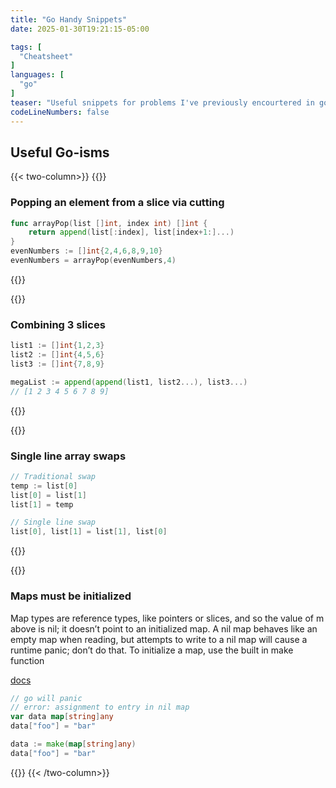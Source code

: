 ```yaml
---
title: "Go Handy Snippets"
date: 2025-01-30T19:21:15-05:00

tags: [
  "Cheatsheet"
]
languages: [
  "go"
]
teaser: "Useful snippets for problems I've previously encourtered in go"
codeLineNumbers: false
---
```


## Useful Go-isms

{{< two-column>}}
{{<cheatsheet-section>}}
### Popping an element from a slice via cutting
```go
func arrayPop(list []int, index int) []int {
	return append(list[:index], list[index+1:]...)
}
evenNumbers := []int{2,4,6,8,9,10}
evenNumbers = arrayPop(evenNumbers,4)
```
{{</cheatsheet-section>}}

{{<cheatsheet-section>}}
### Combining 3 slices

```go
list1 := []int{1,2,3}
list2 := []int{4,5,6}
list3 := []int{7,8,9}

megaList := append(append(list1, list2...), list3...)
// [1 2 3 4 5 6 7 8 9]
```
{{</cheatsheet-section>}}

{{<cheatsheet-section>}}
### Single line array swaps

```go
// Traditional swap
temp := list[0]
list[0] = list[1]
list[1] = temp

// Single line swap
list[0], list[1] = list[1], list[0]
```

{{</cheatsheet-section>}}

{{<cheatsheet-section>}}
### Maps must be initialized 


Map types are reference types, like pointers or slices, and so the value of m above is nil; it doesn’t point to an initialized map. A nil map behaves like an empty map when reading, but attempts to write to a nil map will cause a runtime panic; don’t do that. To initialize a map, use the built in make function

[docs](https://go.dev/blog/maps)
```go
// go will panic
// error: assignment to entry in nil map
var data map[string]any
data["foo"] = "bar"
```

```go
data := make(map[string]any)
data["foo"] = "bar"
```
{{</cheatsheet-section>}}
{{< /two-column>}}
